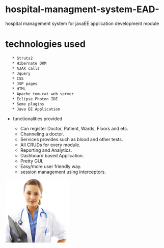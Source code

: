 # hospital-managment-system-EAD-
hospital management system for javaEE application development module

  # technologies used
  
       * Struts2
       * Hibernate ORM
       * AJAX calls
       * Jquery
       * CSS
       * JSP pages  
       * HTML
       * Apache tom-cat web server
       * Eclipse Photon IDE
       * Some plugins
       * Java EE Application
       
  - functionalities provided
      
      * Can register Doctor, Patient, Wards, Floors and etc.
      * Channeling a doctor.
      * Services provides  such as blood and other tests.
      * All CRUDs for every module.
      * Reporting and Analytics. 
      * Dashboard based Application.
      * Pretty GUI.
      * Easy/more user friendly way.
      * session management using interceptors.
       

<img src="https://github.com/ChamodNimz/hospital-managment-system-EAD-/blob/master/WebContent/admin/demo/other/lady-doc.png" alt="drawing" style="width:200px;height:200px"/>
